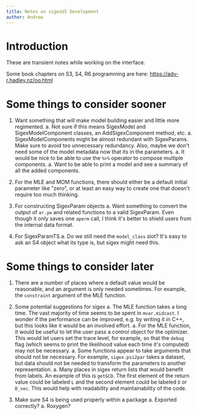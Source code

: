 ```yaml
---
title: Notes on sigexUI Development
author: Andrew
---
```


# Introduction
These are transient notes while working on the interface.

Some book chapters on S3, S4, R6 programming are here:
<https://adv-r.hadley.nz/oo.html>

# Some things to consider sooner

1. Want something that will make model building easier and little more
  regimented.
	a. Not sure if this means SigexModel and SigexModelComponent classes, an
	   AddSigexComponent method, etc.
	a. SigexModelComponents might be almost redundant with SigexParams. Make
	   sure to avoid too unnecessary redundancy. Also, maybe we don't need some
	   of the model metadata now that its in the parameters.
	a. It would be nice to be able to use the `%>%` operator to compose multiple
	   components.
	a. Want to be able to print a model and see a summary of all the added
	   components.

1. For the MLE and MOM functions, there should either be a default initial
  parameter like "zero", or at least an easy way to create one that doesn't
  require too much thinking.

1. For constructing SigexParam objects
	a. Want something to convert the output of `ar.yw` and related functions to
	   a valid SigexParam. Even though it only saves one `aperm` call, I think
	   it's better to shield users from the internal data format.

1. For SigexParamTS
	a. Do we still need the `model_class` slot? It's easy to ask an S4 object
	   what its type is, but sigex might need this.

# Some things to consider later

1. There are a number of places where a default value would be reasonable, and
   an argument is only needed sometimes. For example, the `constraint` argument
   of the MLE function.

1. Some potential suggestions for sigex
	a. The MLE function takes a long time. The vast majority of time seems to be
	   spent in `mvar.midcast`. I wonder if the performance can be improved,
	   e.g. by writing it in C++, but this looks like it would be an involved
	   effort.
	a. For the MLE function, it would be useful to let the user pass a control
	   object for the optimizer. This would let users set the trace level, for
	   example, so that the `debug` flag (which seems to print the likelihood
	   value each time it's computed) may not be necessary.
	a. Some functions appear to take arguments that should not be necessary. For
	   example, `sigex.psi2par` takes a dataset, but data should not be needed
	   to transform the parameters to another representation.
	a. Many places in sigex return lists that would benefit from labels. An
	   example of this is `getGCD`. The first element of the return value could
	   be labeled `L` and the second element could be labeled `D` or `D_vec`.
	   This would help with readability and maintainability of the code.

1. Make sure S4 is being used properly within a package
	a. Exported correctly?
	a. Roxygen?
